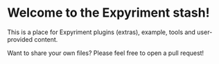 Welcome to the Expyriment stash!
================================

This is a place for Expyriment plugins (extras), example, tools and
user-provided content.

Want to share your own files? Please feel free to open a pull request!

